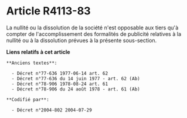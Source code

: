 # Article R4113-83

La nullité ou la dissolution de la société n'est opposable aux tiers qu'à compter de l'accomplissement des formalités de
publicité relatives à la nullité ou à la dissolution prévues à la présente sous-section.

**Liens relatifs à cet article**

	**Anciens textes**:

	  - Décret n°77-636 1977-06-14 art. 62
	  - Décret n°77-636 du 14 juin 1977 - art. 62 (Ab)
	  - Décret n°78-906 1978-08-24 art. 61
	  - Décret n°78-906 du 24 août 1978 - art. 61 (Ab)

	**Codifié par**:

	  - Décret n°2004-802 2004-07-29
